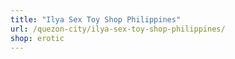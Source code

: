 ```yaml
---
title: "Ilya Sex Toy Shop Philippines"
url: /quezon-city/ilya-sex-toy-shop-philippines/
shop: erotic
---
```

